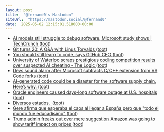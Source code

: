 ```yaml
---
layout: post
title:  "@fernand0's Mastodon"
siteUrl:  "https://mastodon.social/@fernand0"
date:  2025-05-02 12:15:01.518000+00:00
---
```

*  [AI models still struggle to debug software, Microsoft study shows \| TechCrunch ](https://techcrunch.com/2025/04/10/ai-models-still-struggle-to-debug-software-microsoft-study-shows) ([toot](https://mastodon.social/@fernand0/114438183420918837))
*  [Git turns 20: A Q&A with Linus Torvalds ](https://github.blog/open-source/git/git-turns-20-a-qa-with-linus-torvalds/?ref=news.itsfoss.co) ([toot](https://mastodon.social/@fernand0/114437934060601014))
*  [You should still learn to code, says GitHub CEO ](https://www.businessinsider.com/github-ceo-learn-to-code-debate-ai-advice-2025-) ([toot](https://mastodon.social/@fernand0/114437762073582651))
*  [University of Waterloo scraps prestigious coding competition results over suspected AI cheating - The Logic ](https://thelogic.co/news/waterloo-university-coding-competition-ai-cheating) ([toot](https://mastodon.social/@fernand0/114437610893582872))
*  [Devs sound alarm after Microsoft subtracts C/C++ extension from VS Code forks ](https://www.theregister.com/2025/04/24/microsoft_vs_code_subtracts_cc_extension) ([toot](https://mastodon.social/@fernand0/114437214518914223))
*  [AI-generated code could be a disaster for the software supply chain. Here’s why. ](https://arstechnica.com/security/2025/04/ai-generated-code-could-be-a-disaster-for-the-software-supply-chain-heres-why) ([toot](https://mastodon.social/@fernand0/114435664411446531))
*  [Oracle engineers caused days-long software outage at U.S. hospitals ](https://www.cnbc.com/2025/04/28/oracle-engineers-caused-days-long-software-outage-at-us-hospitals.htm) ([toot](https://mastodon.social/@fernand0/114433827466224086))
*  [Diversos estados.  ](https://avecesunafoto.wordpress.com/2025/04/30/diversos-estados) ([toot](https://mastodon.social/@fernand0/114433765310421696))
*  [Gere afirma que esperaba el caos al llegar a España pero que "todo el mundo fue educadísimo" ](https://www.europapress.es/catalunya/noticia-gere-afirma-esperaba-caos-llegar-espana-todo-mundo-fue-educadisimo-20250429222756.htm) ([toot](https://mastodon.social/@fernand0/114433498306436751))
*  [Trump admin freaks out over mere suggestion Amazon was going to show tariff impact on prices ](http://theregister.com/2025/04/30/trump_outreach_to_bezos_shows) ([toot](https://mastodon.social/@fernand0/114433286526821941))
